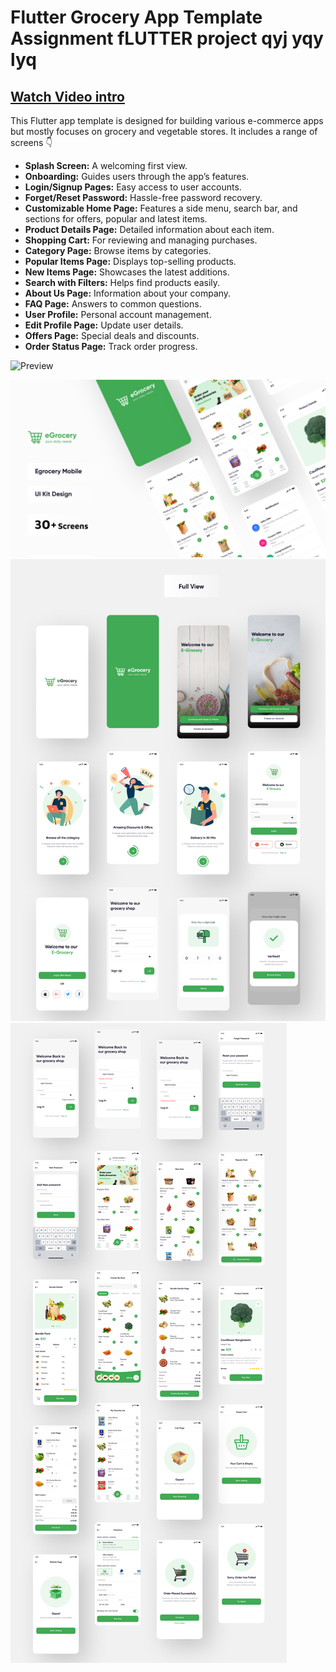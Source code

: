 # Flutter Grocery App Template Assignment fLUTTER project qyj yqy lyq

## [Watch Video intro](https://youtu.be/-RjEULM8a4w)

This Flutter app template is designed for building various e-commerce apps but mostly focuses on grocery and vegetable stores. It includes a range of screens 👇

- **Splash Screen:** A welcoming first view.
- **Onboarding:** Guides users through the app’s features.
- **Login/Signup Pages:** Easy access to user accounts.
- **Forget/Reset Password:** Hassle-free password recovery.
- **Customizable Home Page:** Features a side menu, search bar, and sections for offers, popular and latest items.
- **Product Details Page:** Detailed information about each item.
- **Shopping Cart:** For reviewing and managing purchases.
- **Category Page:** Browse items by categories.
- **Popular Items Page:** Displays top-selling products.
- **New Items Page:** Showcases the latest additions.
- **Search with Filters:** Helps find products easily.
- **About Us Page:** Information about your company.
- **FAQ Page:** Answers to common questions.
- **User Profile:** Personal account management.
- **Edit Profile Page:** Update user details.
- **Offers Page:** Special deals and discounts.
- **Order Status Page:** Track order progress.

![Preview](/gif.gif)

![App UI](/ui.png)
![App UI](/g_0.png)
![App UI](/g_1.png)
